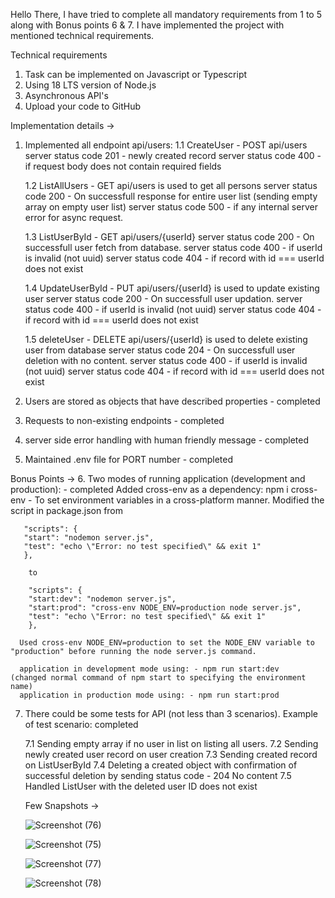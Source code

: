 Hello There, I have tried to complete all mandatory requirements from 1 to 5 along with Bonus points 6 & 7. I have implemented the project with mentioned technical requirements.

Technical requirements
1. Task can be implemented on Javascript or Typescript
2. Using 18 LTS version of Node.js
3. Asynchronous API's
4. Upload your code to GitHub


Implementation details ->
1. Implemented all endpoint api/users:
      1.1 CreateUser -  POST api/users
            server status code 201 -  newly created record
            server status code 400 -  if request body does not contain required fields
   
      1.2 ListAllUsers - GET api/users is used to get all persons
            server status code 200 -  On successfull response for entire user list (sending empty array on empty user list)
            server status code 500 -  if any internal server error for async request.
     
      1.3 ListUserById - GET api/users/{userId}
            server status code 200 -  On successfull user fetch from database.
            server status code 400 -  if userId is invalid (not uuid)
            server status code 404 -  if record with id === userId does not exist
   
      1.4 UpdateUserById - PUT api/users/{userId} is used to update existing user
            server status code 200 -  On successfull user updation.
            server status code 400 -  if userId is invalid (not uuid)
            server status code 404 -  if record with id === userId does not exist
   
      1.5 deleteUser - DELETE api/users/{userId} is used to delete existing user from database
            server status code 204 -  On successfull user deletion with no content.
            server status code 400 -  if userId is invalid (not uuid)
            server status code 404 -  if record with id === userId does not exist

2.  Users are stored as objects that have described properties - completed 
3.  Requests to non-existing endpoints - completed 
4.  server side error handling with human friendly message - completed
5.  Maintained .env file for PORT number - completed

Bonus Points ->
6.  Two modes of running application (development and production): - completed
        Added cross-env as a dependency: npm i cross-env - To set environment variables in a cross-platform manner.
        Modified the script in package.json from 
        
       "scripts": {
       "start": "nodemon server.js",
       "test": "echo \"Error: no test specified\" && exit 1"
       },
  
        to
           
        "scripts": {
        "start:dev": "nodemon server.js",
        "start:prod": "cross-env NODE_ENV=production node server.js",
        "test": "echo \"Error: no test specified\" && exit 1"
        },
        
      Used cross-env NODE_ENV=production to set the NODE_ENV variable to "production" before running the node server.js command.
      
      application in development mode using: - npm run start:dev   (changed normal command of npm start to specifying the environment name)
      application in production mode using: - npm run start:prod

7.   There could be some tests for API (not less than 3 scenarios). Example of test scenario: completed
   
      7.1  Sending empty array if no user in list on listing all users.
      7.2  Sending newly created user record on user creation
      7.3  Sending created record on ListUserById
      7.4  Deleting a created object with confirmation of successful deletion by sending status code - 204 No content 
      7.5  Handled ListUser with the deleted user ID does not exist


     Few Snapshots ->

     ![Screenshot (76)](https://github.com/tikhepooja11/Baxture_CRUD_App/assets/47672660/cc595d38-23f1-48b4-9ded-6aae1e133bb7)

     ![Screenshot (75)](https://github.com/tikhepooja11/Baxture_CRUD_App/assets/47672660/8c4ea0f7-ce71-41c2-b414-923204ef0c86)

     ![Screenshot (77)](https://github.com/tikhepooja11/Baxture_CRUD_App/assets/47672660/483313f7-b6e2-40c5-b848-63df23b9cdca)

     ![Screenshot (78)](https://github.com/tikhepooja11/Baxture_CRUD_App/assets/47672660/d9034723-3086-4f24-91dc-0a7145e54a80)


     
